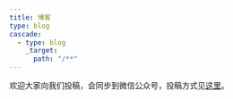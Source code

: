 ```yaml
---
title: 博客
type: blog
cascade:
  - type: blog
    _target:
      path: "/**"
---
```


欢迎大家向我们投稿，会同步到微信公众号，投稿方式见[这里](/post/2023/09/05/hello-world/)。

